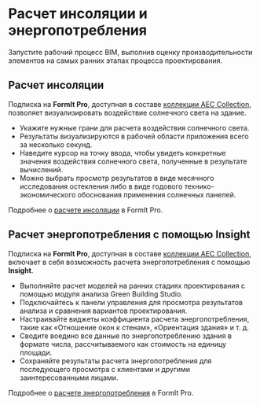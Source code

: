 # Расчет инсоляции и энергопотребления

Запустите рабочий процесс BIM, выполнив оценку производительности элементов на самых ранних этапах процесса проектирования.

## Расчет инсоляции

Подписка на **FormIt Pro**, доступная в составе [коллекции AEC Collection](https://www.autodesk.ru/collections/architecture-engineering-construction/overview), позволяет визуализировать воздействие солнечного света на здание.

* Укажите нужные грани для расчета воздействия солнечного света.
* Результаты визуализируются в рабочей области приложения всего за несколько секунд.
* Наведите курсор на точку ввода, чтобы увидеть конкретные значения воздействия солнечного света, полученные в результате вычислений.
* Можно выбрать просмотр результатов в виде месячного исследования остекления либо в виде годового технико-экономического обоснования применения солнечных панелей.

Подробнее о [расчете инсоляции](../tool-library/solar-analysis.md) в FormIt Pro.

## Расчет энергопотребления с помощью Insight

Подписка на **FormIt Pro**, доступная в составе [коллекции AEC Collection](https://www.autodesk.ru/collections/architecture-engineering-construction/overview), включает в себя возможность расчета энергопотребления с помощью **Insight**.

* Выполняйте расчет моделей на ранних стадиях проектирования с помощью модуля анализа Green Building Studio.
* Подключайтесь к панели управления для просмотра результатов анализа и сравнения вариантов проектирования.
* Настраивайте виджеты коэффициента расчета энергопотребления, такие как «Отношение окон к стенам», «Ориентация здания» и т. д.
* Сводите воедино все данные по энергопотреблению здания в формате числа, рассчитываемого как стоимость на единицу площади.
* Сохраняйте результаты расчета энергопотребления для последующего просмотра с клиентами и другими заинтересованными лицами.

Подробнее о [расчете энергопотребления](https://formit.autodesk.com/page/formit-insight) в FormIt Pro.

